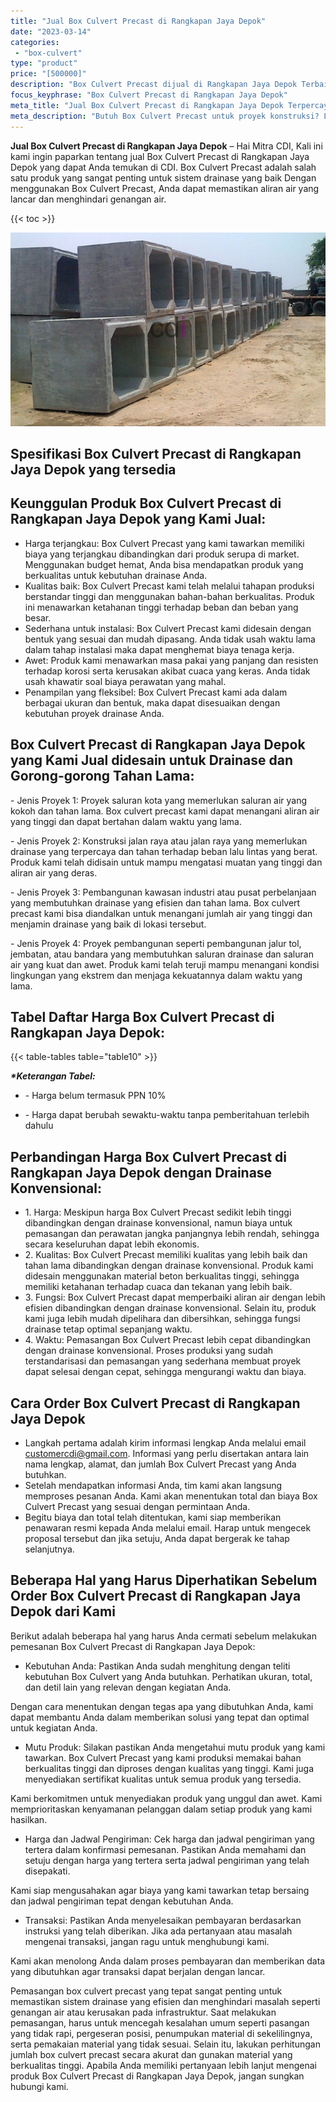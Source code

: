 ```yaml
---
title: "Jual Box Culvert Precast di Rangkapan Jaya Depok"
date: "2023-03-14"
categories:
 - "box-culvert"
type: "product"
price: "[500000]"
description: "Box Culvert Precast dijual di Rangkapan Jaya Depok Terbaik. Box Culvert Precast ini menjadi solusi utama dalam proyek pembangunan sebagai bahan infrastruktur yang prima dan tahan lama. Hubungi kami untuk konsultasi mendalam."
focus_keyphrase: "Box Culvert Precast di Rangkapan Jaya Depok"
meta_title: "Jual Box Culvert Precast di Rangkapan Jaya Depok Terpercaya - CDI"
meta_description: "Butuh Box Culvert Precast untuk proyek konstruksi? Layanan profesional kami siap membantu dengan kualitas premium. Segera hubungi kami."
---
```


**Jual Box Culvert Precast di Rangkapan Jaya Depok** – Hai Mitra CDI, Kali ini kami ingin paparkan tentang jual Box Culvert Precast di Rangkapan Jaya Depok yang dapat Anda temukan di CDI. Box Culvert Precast adalah salah satu produk yang sangat penting untuk sistem drainase yang baik Dengan menggunakan Box Culvert Precast, Anda dapat memastikan aliran air yang lancar dan menghindari genangan air.

{{< toc >}}

![Jual Box Culvert Precast di Rangkapan Jaya Depok](/images/box-culvert/box-culvert-27.jpg)

## Spesifikasi Box Culvert Precast di Rangkapan Jaya Depok yang tersedia 

## Keunggulan Produk Box Culvert Precast di Rangkapan Jaya Depok yang Kami Jual:

*   Harga terjangkau: Box Culvert Precast yang kami tawarkan memiliki biaya yang terjangkau dibandingkan dari produk serupa di market. Menggunakan budget hemat, Anda bisa mendapatkan produk yang berkualitas untuk kebutuhan drainase Anda.
*   Kualitas baik: Box Culvert Precast kami telah melalui tahapan produksi berstandar tinggi dan menggunakan bahan-bahan berkualitas. Produk ini menawarkan ketahanan tinggi terhadap beban dan beban yang besar.
*   Sederhana untuk instalasi: Box Culvert Precast kami didesain dengan bentuk yang sesuai dan mudah dipasang. Anda tidak usah waktu lama dalam tahap instalasi maka dapat menghemat biaya tenaga kerja.
*   Awet: Produk kami menawarkan masa pakai yang panjang dan resisten terhadap korosi serta kerusakan akibat cuaca yang keras. Anda tidak usah khawatir soal biaya perawatan yang mahal.
*   Penampilan yang fleksibel: Box Culvert Precast kami ada dalam berbagai ukuran dan bentuk, maka dapat disesuaikan dengan kebutuhan proyek drainase Anda.

## Box Culvert Precast di Rangkapan Jaya Depok yang Kami Jual didesain untuk Drainase dan Gorong-gorong Tahan Lama:

\- Jenis Proyek 1: Proyek saluran kota yang memerlukan saluran air yang kokoh dan tahan lama. Box culvert precast kami dapat menangani aliran air yang tinggi dan dapat bertahan dalam waktu yang lama.

\- Jenis Proyek 2: Konstruksi jalan raya atau jalan raya yang memerlukan drainase yang terpercaya dan tahan terhadap beban lalu lintas yang berat. Produk kami telah didisain untuk mampu mengatasi muatan yang tinggi dan aliran air yang deras.

\- Jenis Proyek 3: Pembangunan kawasan industri atau pusat perbelanjaan yang membutuhkan drainase yang efisien dan tahan lama. Box culvert precast kami bisa diandalkan untuk menangani jumlah air yang tinggi dan menjamin drainase yang baik di lokasi tersebut.

\- Jenis Proyek 4: Proyek pembangunan seperti pembangunan jalur tol, jembatan, atau bandara yang membutuhkan saluran drainase dan saluran air yang kuat dan awet. Produk kami telah teruji mampu menangani kondisi lingkungan yang ekstrem dan menjaga kekuatannya dalam waktu yang lama.

## Tabel Daftar Harga Box Culvert Precast di Rangkapan Jaya Depok:

{{< table-tables table="table10" >}}

**_\*Keterangan Tabel:_**

*   \- Harga belum termasuk PPN 10%

*   \- Harga dapat berubah sewaktu-waktu tanpa pemberitahuan terlebih dahulu

## Perbandingan Harga Box Culvert Precast di Rangkapan Jaya Depok dengan Drainase Konvensional:

*   1\. Harga: Meskipun harga Box Culvert Precast sedikit lebih tinggi dibandingkan dengan drainase konvensional, namun biaya untuk pemasangan dan perawatan jangka panjangnya lebih rendah, sehingga secara keseluruhan dapat lebih ekonomis.
*   2\. Kualitas: Box Culvert Precast memiliki kualitas yang lebih baik dan tahan lama dibandingkan dengan drainase konvensional. Produk kami didesain menggunakan material beton berkualitas tinggi, sehingga memiliki ketahanan terhadap cuaca dan tekanan yang lebih baik.
*   3\. Fungsi: Box Culvert Precast dapat memperbaiki aliran air dengan lebih efisien dibandingkan dengan drainase konvensional. Selain itu, produk kami juga lebih mudah dipelihara dan dibersihkan, sehingga fungsi drainase tetap optimal sepanjang waktu.
*   4\. Waktu: Pemasangan Box Culvert Precast lebih cepat dibandingkan dengan drainase konvensional. Proses produksi yang sudah terstandarisasi dan pemasangan yang sederhana membuat proyek dapat selesai dengan cepat, sehingga mengurangi waktu dan biaya.

## Cara Order Box Culvert Precast di Rangkapan Jaya Depok

*   Langkah pertama adalah kirim informasi lengkap Anda melalui email customercdi@gmail.com. Informasi yang perlu disertakan antara lain nama lengkap, alamat, dan jumlah Box Culvert Precast yang Anda butuhkan.
*   Setelah mendapatkan informasi Anda, tim kami akan langsung memproses pesanan Anda. Kami akan menentukan total dan biaya Box Culvert Precast yang sesuai dengan permintaan Anda.
*   Begitu biaya dan total telah ditentukan, kami siap memberikan penawaran resmi kepada Anda melalui email. Harap untuk mengecek proposal tersebut dan jika setuju, Anda dapat bergerak ke tahap selanjutnya.

## Beberapa Hal yang Harus Diperhatikan Sebelum Order Box Culvert Precast di Rangkapan Jaya Depok dari Kami

Berikut adalah beberapa hal yang harus Anda cermati sebelum melakukan pemesanan Box Culvert Precast di Rangkapan Jaya Depok:

*   Kebutuhan Anda: Pastikan Anda sudah menghitung dengan teliti kebutuhan Box Culvert yang Anda butuhkan. Perhatikan ukuran, total, dan detil lain yang relevan dengan kegiatan Anda.

Dengan cara menentukan dengan tegas apa yang dibutuhkan Anda, kami dapat membantu Anda dalam memberikan solusi yang tepat dan optimal untuk kegiatan Anda.
*   Mutu Produk: Silakan pastikan Anda mengetahui mutu produk yang kami tawarkan. Box Culvert Precast yang kami produksi memakai bahan berkualitas tinggi dan diproses dengan kualitas yang tinggi. Kami juga menyediakan sertifikat kualitas untuk semua produk yang tersedia.

Kami berkomitmen untuk menyediakan produk yang unggul dan awet. Kami memprioritaskan kenyamanan pelanggan dalam setiap produk yang kami hasilkan.
*   Harga dan Jadwal Pengiriman: Cek harga dan jadwal pengiriman yang tertera dalam konfirmasi pemesanan. Pastikan Anda memahami dan setuju dengan harga yang tertera serta jadwal pengiriman yang telah disepakati.

Kami siap mengusahakan agar biaya yang kami tawarkan tetap bersaing dan jadwal pengiriman tepat dengan kebutuhan Anda.
*   Transaksi: Pastikan Anda menyelesaikan pembayaran berdasarkan instruksi yang telah diberikan. Jika ada pertanyaan atau masalah mengenai transaksi, jangan ragu untuk menghubungi kami.

Kami akan menolong Anda dalam proses pembayaran dan memberikan data yang dibutuhkan agar transaksi dapat berjalan dengan lancar.

Pemasangan box culvert precast yang tepat sangat penting untuk memastikan sistem drainase yang efisien dan menghindari masalah seperti genangan air atau kerusakan pada infrastruktur. Saat melakukan pemasangan, harus untuk mencegah kesalahan umum seperti pasangan yang tidak rapi, pergeseran posisi, penumpukan material di sekelilingnya, serta pemakaian material yang tidak sesuai. Selain itu, lakukan perhitungan jumlah box culvert precast secara akurat dan gunakan material yang berkualitas tinggi. Apabila Anda memiliki pertanyaan lebih lanjut mengenai produk Box Culvert Precast di Rangkapan Jaya Depok, jangan sungkan hubungi kami.